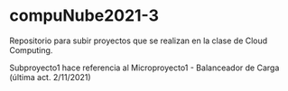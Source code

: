 # compuNube2021-3
Repositorio para subir proyectos que se realizan en la clase de Cloud Computing.

Subproyecto1 hace referencia al Microproyecto1 - Balanceador de Carga (última act. 2/11/2021)

